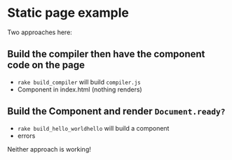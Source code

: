 # Static page example

Two approaches here:

## Build the compiler then have the component code on the page
+ `rake build_compiler` will build `compiler.js`
+ Component in index.html (nothing renders)

## Build the Component and render `Document.ready?`

+ `rake build_hello_worldhello` will build a component
+ errors

Neither approach is working!
